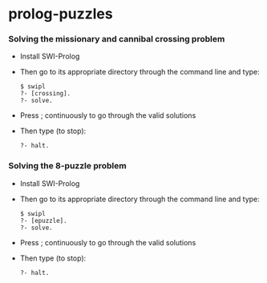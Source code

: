 
# prolog-puzzles

### Solving the missionary and cannibal crossing problem
 * Install SWI-Prolog
 * Then go to its appropriate directory through the command line and type:

       $ swipl
       ?- [crossing].
       ?- solve.

* Press ; continuously to go through the valid solutions
* Then type (to stop):

      ?- halt.

### Solving the 8-puzzle problem
 * Install SWI-Prolog
 * Then go to its appropriate directory through the command line and type:

       $ swipl
       ?- [epuzzle].
       ?- solve.

* Press ; continuously to go through the valid solutions
* Then type (to stop):

      ?- halt.

